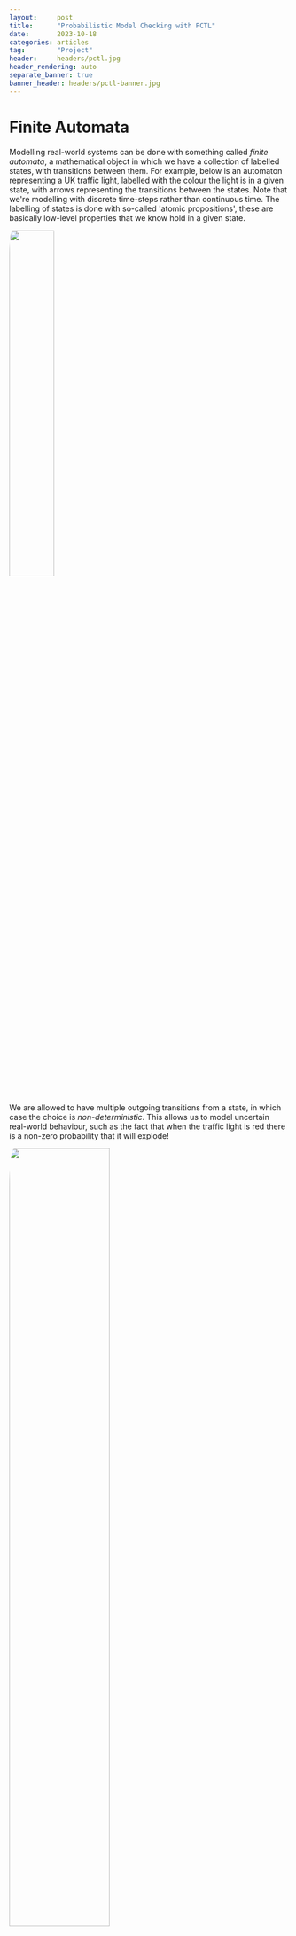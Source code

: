 ```yaml
---
layout:     post
title:      "Probabilistic Model Checking with PCTL"
date:       2023-10-18
categories: articles
tag:        "Project"
header:     headers/pctl.jpg
header_rendering: auto
separate_banner: true
banner_header: headers/pctl-banner.jpg
---
```


# Finite Automata

Modelling real-world systems can be done with something called *finite automata*, a mathematical object in which we have a collection of labelled states, with transitions between them. For example, below is an automaton representing a UK traffic light, labelled with the colour the light is in a given state, with arrows representing the transitions between the states. Note that we're modelling with discrete time-steps rather than continuous time. The labelling of states is done with so-called 'atomic propositions', these are basically low-level properties that we know hold in a given state.

<img src="{{ site.s3_path }}/pctl/traffic_3.png" class="img-fluid" style="width: 40%; border-radius: 3%;">

We are allowed to have multiple outgoing transitions from a state, in which case the choice is *non-deterministic*. This allows us to model uncertain real-world behaviour, such as the fact that when the traffic light is red there is a non-zero probability that it will explode!

<img src="{{ site.s3_path }}/pctl/traffic_2.png" class="img-fluid" style="width: 60%; border-radius: 3%;">

So, while this tells us which transitions could *possibly* be taken, it says nothing about the probability of those transitions. We can extend our definition of an automaton so that each transition has a probability of being taken. For this to make sense, the probabilities of all of a node's outgoing edges must sum to one. This new type of automaton is called a *Markov chain* or *Markov process*.

<img src="{{ site.s3_path }}/pctl/traffic.png" class="img-fluid" style="width: 60%; border-radius: 3%;">

The probability of taking a particular path through the automaton, i.e. a particular sequence of connected states, is the product of the probabilities of the connecting transitions that we take along the way.

# Probabilistic Computation Tree Logic (PCTL)

While this structure allows us to model real-world systems with quantified uncertainty, we would then like to be able to answer complex probabilistic questions about these systems. For example, when considering a communication protocol, we may want to verify that “There is at least a 95% probability that within 5 time-steps of sending a message, we receive an acknowledgement”. To formally express statements like these, we use a logic called Probabilistic Computation Tree Logic (PCTL). This logic has a branching model of time where in a given state there may be multiple outgoing paths into future states, creating a tree structure that expands outwards as time progresses.

PCTL has the standard logical operators like negation, conjunction, implication, etc., but the fundamental temporal building block of PCTL is the 'until' operator:

$$
f_1 \; U_{\leq t}^{\geq p} \; f_2
$$

which says that with a probability of at least $$p$$, within $$t$$ time-steps the sub-formula $$f_2$$ will hold, and the sub-formula $$f_1$$ will hold continuously up until this point.

Let us create a model of a hungry frog who wants to eat a fly, but is very inaccurate. The frog begins in its initial state as being hungry. It tries to eat the fly, with a 10% probability of success and a 90% probability of failure. If it succeeds then the frog is satisfied, if it fails then the frog is still hungry, but is now sad as well. In this state, the fly has a 50% probability of making its escape, and so the frog stays permanently hungry and sad. Otherwise the frog gets another chance at eating it.

<img src="{{ site.s3_path }}/pctl/frogs.png" class="img-fluid" style="width: 80%; border-radius: 3%;">

We may want to claim that there is at least a 10% probability that within 10 time-steps, the frog is satisfied (i.e. it has eaten the fly), which we would formulate as:

$$
true \; U_{\leq 10}^{\geq 0.1} \; \texttt{satisfied}
$$

(The formula $$true$$ holds vacuously in all states, which allows us to make no claims about the path taken to get to satisfaction.)

It's all well and good to claim that this formula holds in our model, but how do we validate our claim? This is where *model checking* comes in, which is a way to automatically verify whether a temporal logic formula holds in a given model.

# Model Checking

We solve our problem from the bottom-up, finding solutions for each of the constituent parts of our formula, and then combining these solutions together in a compositional way so that we eventually get the answer for the full formula.

This algorithm operates by 'labelling' states with sub-formulae, with the labelling of a complex formulae being dependent on which states are labelled with its constituent sub-formulae. As an example, let's check the formula

$$
\texttt{P} \; U_{\leq 3}^{\geq p} \; \texttt{Q} \wedge \texttt{R}
$$

in the model

<img src="{{ site.s3_path }}/pctl/checking_1.png" class="img-fluid" style="width: 60%; border-radius: 3%;">

We start with the left sub-formula $$\texttt{P}$$, which holds in all states that have the atomic property $$\texttt{P}$$, so we label those states accordingly. We then move onto the right sub-formulae, individually labelling the states which are labelled with $$\texttt{Q}$$ and those that are labelled with $$\texttt{R}$$. To do the labelling of $$\texttt{Q} \wedge \texttt{R}$$, we can label the states which are already labelled with *both* $$\texttt{Q}$$ and $$\texttt{R}$$. This compositional labelling works similarly for all of the basic operators. You may have noticed that so far this technique doesn't allow the labelling of one state to affect another state: they are completely independent. In order to model temporal properties then, we must extend the algorithm.

<img src="{{ site.s3_path }}/pctl/checking_2.png" class="img-fluid" style="width: 60%; border-radius: 3%;">

As an introduction to this idea we can first consider the case where $$p=1$$ for the temporal statement above, i.e. that the statement is *guaranteed* to hold, rather than just having some possibility of holding. This is saying that from a given starting state, within three time-steps *all* paths will end in a state where $$\texttt{Q} \wedge \texttt{R}$$ holds, and that $$\texttt{P}$$ will hold in all states before this point.

We can compute this recursively in a top-down manner, starting in the starting state and recursing on each outgoing edge to the neighbouring states. In each state, if the state is labelled with $$\texttt{Q} \wedge \texttt{R}$$ then we are done for this particular path and know that it satisfies the whole formula. Otherwise, if the state is not labelled with $$\texttt{P}$$ or if the path length has reached its maximum value, then we fail this path. In fact, because $$p=1$$, this allows us to conclude that the formula does not hold for the starting state, since this path is a counterexample.

As this is a property of states, and we may compose together multiple temporal operators, we must perform this state exploration algorithm independently from *every* state, so that at the end each state is either labelled with $$\texttt{P} \; U_{\leq 3}^{\geq p} \; \texttt{Q} \wedge \texttt{R}$$ or not.

Below is listed the labelling of each state in the model with this $$p=1$$ 'until' operator, where $$l(s)$$ is the set of labels for state $$s$$. It's worth looking at each state and thinking about why it is or isn't labelled with the 'until' expression.

$$
\begin{align*}
  l(s_0) & = \{ \texttt{P} \} \\
  l(s_1) & = \{ \texttt{P} \} \\
  l(s_2) & = \{ \texttt{Q} \} \\
  l(s_3) & = \{  \} \\
  l(s_4) & = \{ \texttt{Q}, \; \texttt{R}, \; \texttt{Q} \wedge \texttt{R}, \; \texttt{P} \; U_{\leq 3}^{\geq 1} \; \texttt{Q} \wedge \texttt{R} \} \\
\end{align*}
$$

<img src="{{ site.s3_path }}/pctl/checking_3.png" class="img-fluid" style="width: 60%; border-radius: 3%;">

We now cover the case of model checking when $$0 < p < 1$$. We take advantage of the probabilistic nature of transitions in the Markov chain. Instead of our recursive algorithm only considering whether transitions *can* or *cannot* happen, we instead compute the cumulative probability of sets of paths that satisfy the formula, with the following general recurrence equation for $$f_1 \; U_{\leq t}^{\geq p} \; f_2$$:

$$
\begin{align*}
  P(t,s) = \; & \text{if } f_2 \in label(s) \text{ then } 1 \\
  & \text{else if } f_1 \notin label(s) \text{ or } t = 0 \text{ then } 0 \\
  & \text{else } \sum_{s'\in S} T(s,s') \times P(t-1, s')
\end{align*}
$$

This says that if we are in a state $$s$$ with $$t$$ allowed jumps remaining in our path, if $$s$$ is labelled with $$f_2$$ then we have successfully reached the end of the path with probability 1. If instead we're in a state where $$f_1$$ does not hold, or the path has ended ($$t=0$$) then we know this is an invalid path and so the probability of successfully ending is 0. Otherwise, we follow all of the outgoing edges from $$s$$ and recurse to compute their respective probabilities $$P(t-1, s')$$ and weight them by the probabilities of the edges, summing the results.

As above, we compute $$P(t,s)$$ for all states $$s$$, and we then label $$s$$ with the formula *only* if $$P(t,s) \geq p$$, in other words we have concluded that starting from $$s$$, the formula will hold within $$t$$ time-steps with a probability greater than or equal to $$p$$.

Below is $$P(3,s)$$ calculated for each of the states in the model. If $$P(3,s)$$ is more than $$p$$ for state $$s$$, then we label $$s$$ with $$\texttt{P} \; U_{\leq 3}^{\geq p} \; \texttt{Q} \wedge \texttt{R}$$.

$$
\begin{align*}
  P(3, s_0) & = 0.45 \\
  P(3, s_1) & = 0.9 \\
  P(3, s_2) & = 0 \\
  P(3, s_3) & = 0 \\
  P(3, s_4) & = 1 \\
\end{align*}
$$

<img src="{{ site.s3_path }}/pctl/checking_3.png" class="img-fluid" style="width: 60%; border-radius: 3%;">

Assuming that the starting state of the model is $$s_0$$, then the model will satisfy $$\texttt{P} \; U_{\leq 3}^{\geq p} \; \texttt{Q} \wedge \texttt{R}$$ only if $$p \leq 0.45$$.


## Links
##### Code
- PCTL GitHub repository ([link](https://github.com/benmandrew/pctl)).

##### References
- Hans Hansson and Bengt Jonsson. A logic for reasoning about time and reliability. *Formal Aspects of Computing*, 6:512–535, (1994) ([PDF](http://ri.diva-portal.org/smash/get/diva2:1041377/FULLTEXT01))
- Yunjeong Lee. How to make sense of model checking. *Blog post* ([link](https://www.leeyunjeong.com/blog/2020/07/31/model-checking/))

